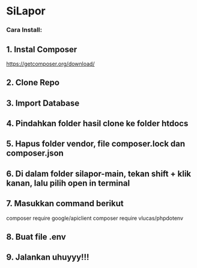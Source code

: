 # SiLapor
### Cara Install:

## 1. Instal Composer
https://getcomposer.org/download/

## 2. Clone Repo

## 3. Import Database

## 4. Pindahkan folder hasil clone ke folder htdocs

## 5. Hapus folder vendor, file composer.lock dan composer.json

## 6. Di dalam folder silapor-main, tekan shift + klik kanan, lalu pilih open in terminal

## 7. Masukkan command berikut
composer require google/apiclient
composer require vlucas/phpdotenv

## 8. Buat file .env

## 9. Jalankan uhuyyy!!!
